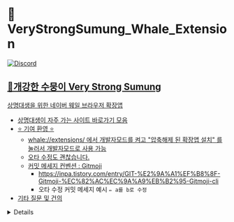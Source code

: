 # 🐳 VeryStrongSumung_Whale_Extension

<a href="https://discord.gg/6QTFg23ERx"><img alt="Discord" src ="https://img.shields.io/badge/Discord-5865F2.svg?&style=for-the-badge&logo=Python&logoColor=white"/>

## **💪개강한 수뭉이 Very Strong Sumung**
상명대생을 위한 네이버 웨일 브라우저 확장앱

* 상명대생이 자주 가는 사이트 바로가기 모음
* ⭐ 기여 환영 ⭐
    * whale://extensions/ 에서 개발자모드를 켜고 "압축해제 된 확장앱 설치" 를 눌러서 개발자모드로 사용 가능
    * 오타 수정도 괜찮습니다. 
    * 커밋 메세지 컨벤션 : Gitmoji
      * https://inpa.tistory.com/entry/GIT-%E2%9A%A1%EF%B8%8F-Gitmoji-%EC%82%AC%EC%9A%A9%EB%B2%95-Gitmoji-cli
      * 오타 수정 커밋 메세지 예시 `✏️ a를 b로 수정`
* [기타 질문 및 건의](https://github.com/HiBixby/VeryStrongSumung_Whale_Extention/discussions)

<details>
<div markdown="1">
<summary># ✅ To Do</summary>
- [x] 새탭 링크 만들기
- [x] 통합 검색창 만들기
- [ ] 정문 정류소 버스 도착 정보 띄우기 (공공 데이터 API 활용 예정)
- [ ] 학교 날씨 정보
- [ ] api 정보 return 해주는 서버 만들기
- [ ] 드래그앤 드롭으로 링크 위치 변경
- [ ] 예쁜 바로가기 아이콘 추가
- [ ] 학식 관련 기능 추가
- [ ] 다국어 기능 추가
- [ ] 종강시계
</div>
</details>

   <!-- Gitmoji 📝 Add or update documentation-->

